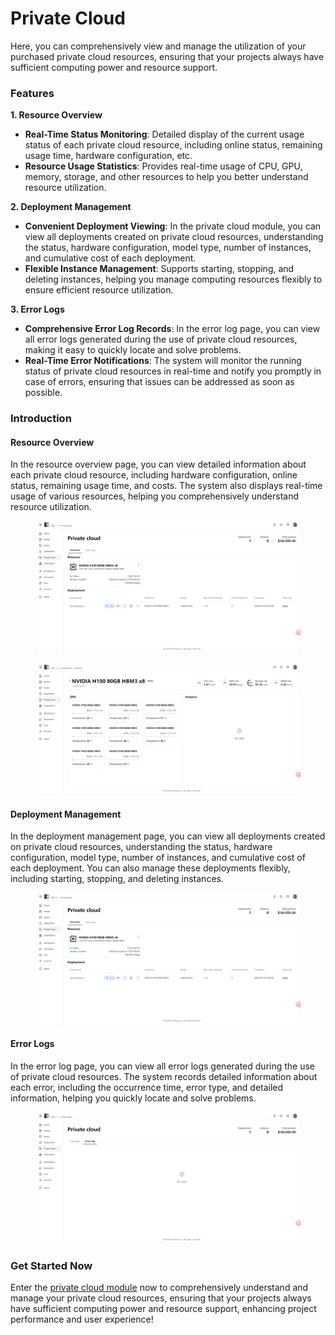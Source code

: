 # Private Cloud

Here, you can comprehensively view and manage the utilization of your purchased private cloud resources, ensuring that your projects always have sufficient computing power and resource support.

### Features

**1. Resource Overview**

* **Real-Time Status Monitoring**: Detailed display of the current usage status of each private cloud resource, including online status, remaining usage time, hardware configuration, etc.
* **Resource Usage Statistics**: Provides real-time usage of CPU, GPU, memory, storage, and other resources to help you better understand resource utilization.

**2. Deployment Management**

* **Convenient Deployment Viewing**: In the private cloud module, you can view all deployments created on private cloud resources, understanding the status, hardware configuration, model type, number of instances, and cumulative cost of each deployment.
* **Flexible Instance Management**: Supports starting, stopping, and deleting instances, helping you manage computing resources flexibly to ensure efficient resource utilization.

**3. Error Logs**

* **Comprehensive Error Log Records**: In the error log page, you can view all error logs generated during the use of private cloud resources, making it easy to quickly locate and solve problems.
* **Real-Time Error Notifications**: The system will monitor the running status of private cloud resources in real-time and notify you promptly in case of errors, ensuring that issues can be addressed as soon as possible.

### Introduction

#### **Resource Overview**

In the resource overview page, you can view detailed information about each private cloud resource, including hardware configuration, online status, remaining usage time, and costs. The system also displays real-time usage of various resources, helping you comprehensively understand resource utilization.

<figure><img src="../.gitbook/assets/dc4cc9f5970fe45bc25992f58169392.png" alt=""><figcaption></figcaption></figure>

<figure><img src="../.gitbook/assets/870c30c555b415cf3db7df6d71eb5ea.png" alt=""><figcaption></figcaption></figure>

#### **Deployment Management**

In the deployment management page, you can view all deployments created on private cloud resources, understanding the status, hardware configuration, model type, number of instances, and cumulative cost of each deployment. You can also manage these deployments flexibly, including starting, stopping, and deleting instances.

<figure><img src="../.gitbook/assets/dc4cc9f5970fe45bc25992f58169392 (1).png" alt=""><figcaption></figcaption></figure>

#### **Error Logs**

In the error log page, you can view all error logs generated during the use of private cloud resources. The system records detailed information about each error, including the occurrence time, error type, and detailed information, helping you quickly locate and solve problems.

<figure><img src="../.gitbook/assets/985e643a508bc348f0c84200d3464f6.png" alt=""><figcaption></figcaption></figure>

### Get Started Now

Enter the [private cloud module](https://alpha.fusionworks.ai/) now to comprehensively understand and manage your private cloud resources, ensuring that your projects always have sufficient computing power and resource support, enhancing project performance and user experience!
